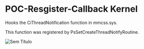 # POC-Resgister-Callback Kernel


Hooks the CiThreadNotification function in mmcss.sys.

This function was registered by PsSetCreateThreadNotifyRoutine.


![Sem Título](https://user-images.githubusercontent.com/29626806/136840273-fa0196ab-f20f-43f3-ae5f-9f5f0b358bc0.png)
